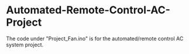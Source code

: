# Automated-Remote-Control-AC-Project
The code under "Project_Fan.ino" is for the automated/remote control AC system project. 
